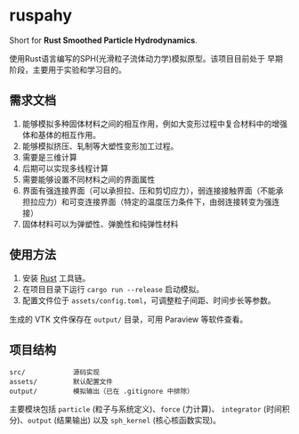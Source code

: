 # ruspahy

Short for **Rust Smoothed Particle Hydrodynamics**.

使用Rust语言编写的SPH(光滑粒子流体动力学)模拟原型。该项目目前处于
早期阶段，主要用于实验和学习目的。


## 需求文档

1. 能够模拟多种固体材料之间的相互作用，例如大变形过程中复合材料中的增强体和基体的相互作用。
2. 能够模拟挤压、轧制等大塑性变形加工过程。
3. 需要是三维计算
4. 后期可以实现多线程计算
5. 需要能够设置不同材料之间的界面属性
6. 界面有强连接界面（可以承担拉、压和剪切应力），弱连接接触界面（不能承担拉应力）和可变连接界面（特定的温度压力条件下，由弱连接转变为强连接）
7. 固体材料可以为弹塑性、弹脆性和纯弹性材料

## 使用方法

1. 安装 [Rust](https://www.rust-lang.org/) 工具链。
2. 在项目目录下运行 `cargo run --release` 启动模拟。
3. 配置文件位于 `assets/config.toml`，可调整粒子间距、时间步长等参数。

生成的 VTK 文件保存在 `output/` 目录，可用 Paraview 等软件查看。

## 项目结构

```
src/            源码实现
assets/         默认配置文件
output/         模拟输出（已在 .gitignore 中排除）
```

主要模块包括 `particle` (粒子与系统定义)、`force` (力计算)、
`integrator` (时间积分)、`output` (结果输出) 以及 `sph_kernel`
 (核心核函数实现)。

